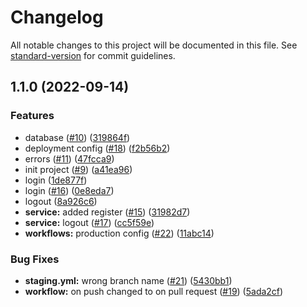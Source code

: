 # Changelog

All notable changes to this project will be documented in this file. See [standard-version](https://github.com/conventional-changelog/standard-version) for commit guidelines.

## 1.1.0 (2022-09-14)


### Features

* database ([#10](https://github.com/Brujitari/discord-clone-server/issues/10)) ([319864f](https://github.com/Brujitari/discord-clone-server/commit/319864f111ff07e08c2d493e786c667f169f38d2))
* deployment config ([#18](https://github.com/Brujitari/discord-clone-server/issues/18)) ([f2b56b2](https://github.com/Brujitari/discord-clone-server/commit/f2b56b25d201aeff5ac2778873d4986ef63d9608))
* errors ([#11](https://github.com/Brujitari/discord-clone-server/issues/11)) ([47fcca9](https://github.com/Brujitari/discord-clone-server/commit/47fcca98fc1a15057e01a88456a38a7507a925dc))
* init project ([#9](https://github.com/Brujitari/discord-clone-server/issues/9)) ([a41ea96](https://github.com/Brujitari/discord-clone-server/commit/a41ea969346d7ce1248f0c16619ee792586b546a))
* login ([1de877f](https://github.com/Brujitari/discord-clone-server/commit/1de877f53bdedf7b5c63559a5fcbdf33179a1c44))
* login ([#16](https://github.com/Brujitari/discord-clone-server/issues/16)) ([0e8eda7](https://github.com/Brujitari/discord-clone-server/commit/0e8eda7bf49dc4fcc231ff69233640e24d2c12d1))
* logout ([8a926c6](https://github.com/Brujitari/discord-clone-server/commit/8a926c666047611f54e178275653cb1ca103f5df))
* **service:** added register ([#15](https://github.com/Brujitari/discord-clone-server/issues/15)) ([31982d7](https://github.com/Brujitari/discord-clone-server/commit/31982d7e7818a8c31740155110a57e2cf6e1ed0f))
* **service:** logout ([#17](https://github.com/Brujitari/discord-clone-server/issues/17)) ([cc5f59e](https://github.com/Brujitari/discord-clone-server/commit/cc5f59ef51d2edb62641f0028e9792c6cdd6862a))
* **workflows:** production config ([#22](https://github.com/Brujitari/discord-clone-server/issues/22)) ([11abc14](https://github.com/Brujitari/discord-clone-server/commit/11abc14e6b8c2647a9562ead79cb30c8d25bb5a7))


### Bug Fixes

* **staging.yml:** wrong branch name ([#21](https://github.com/Brujitari/discord-clone-server/issues/21)) ([5430bb1](https://github.com/Brujitari/discord-clone-server/commit/5430bb166e3c7d539b3311a574d69da0299879f8))
* **workflow:** on push changed to on pull request ([#19](https://github.com/Brujitari/discord-clone-server/issues/19)) ([5ada2cf](https://github.com/Brujitari/discord-clone-server/commit/5ada2cf28a4215eef58f6146eb4c6f6ab2a122d9))
